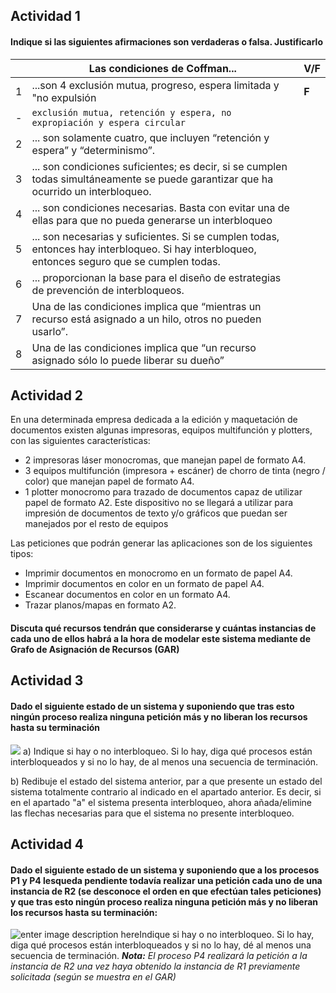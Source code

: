 ## Actividad 1 
#### Indique si las siguientes afirmaciones son verdaderas o falsa. Justificarlo

| |Las condiciones de Coffman... | V/F|
|--|--|--|
| 1 | ...son 4 exclusión mutua, progreso, espera limitada y "no expulsión            | **F**
| - | `exclusión mutua, retención y espera, no expropiación y espera circular`| |
| 2 | ... son solamente cuatro, que incluyen “retención y espera” y “determinismo”. |
| 3 | ... son condiciones suficientes; es decir, si se cumplen todas simultáneamente se puede garantizar que ha ocurrido un interbloqueo. | 
| 4 | ... son condiciones necesarias. Basta con evitar una de ellas para que no pueda generarse un interbloqueo| 
| 5 | ... son necesarias y suficientes. Si se cumplen todas, entonces hay interbloqueo. Si hay interbloqueo, entonces seguro que se cumplen todas.|
| 6 | ... proporcionan la base para el diseño de estrategias de prevención de interbloqueos.|
| 7 | Una de las condiciones implica que “mientras un recurso está asignado a un hilo, otros no pueden usarlo”. |
| 8 | Una de las condiciones implica que “un recurso asignado sólo lo puede liberar su dueño” |  

## Actividad 2
En una determinada empresa dedicada a la edición y maquetación de documentos existen algunas impresoras, equipos multifunción y plotters, con las siguientes características: 
 - 2 impresoras láser monocromas, que manejan papel de formato A4. 
 - 3 equipos multifunción (impresora + escáner) de chorro de tinta (negro / color) que manejan papel de formato A4. 
 - 1 plotter monocromo para trazado de documentos capaz de utilizar papel de formato A2. Este dispositivo no se llegará a utilizar para impresión de documentos de texto y/o gráficos que puedan ser manejados por el resto de equipos

Las peticiones que podrán generar las aplicaciones son de los siguientes tipos:
 - Imprimir documentos en monocromo en un formato de papel A4. 
 - Imprimir documentos en color en un formato de papel A4. 
 - Escanear documentos en color en un formato A4. 
 - Trazar planos/mapas en formato A2.

#### Discuta qué recursos tendrán que considerarse y cuántas instancias de cada uno de ellos habrá a la hora de modelar este sistema mediante de Grafo de Asignación de Recursos (GAR)

## Actividad 3 
#### Dado el siguiente estado de un sistema y suponiendo que tras esto ningún proceso realiza ninguna petición más y no liberan los recursos hasta su terminación
![](https://media.discordapp.net/attachments/705068953315311717/824756954701627443/unknown.png)
a) Indique si hay o no interbloqueo. Si lo hay, diga qué procesos están interbloqueados y si no lo hay, de al menos una secuencia de terminación. 

b) Redibuje el estado del sistema anterior, par a que presente un estado del sistema totalmente contrario al indicado en el apartado anterior.  Es decir, si en el apartado "a" el sistema presenta interbloqueo, ahora añada/elimine las flechas necesarias para que el sistema no presente interbloqueo. 

## Actividad 4 
#### Dado el siguiente estado de un sistema y suponiendo que a los procesos P1 y P4 lesqueda pendiente todavía realizar una petición cada uno de una instancia de R2 (se desconoce el orden en que efectúan tales peticiones) y que tras esto ningún proceso realiza ninguna petición más y no liberan los recursos hasta su terminación:
![enter image description here](https://media.discordapp.net/attachments/705068953315311717/824760295560839229/unknown.png)Indique si hay o no interbloqueo. Si lo hay, diga qué procesos están interbloqueados y si no lo hay, dé al menos una secuencia de terminación. 
***Nota:*** *El proceso P4 realizará la petición a la instancia de R2 una vez haya obtenido la instancia de R1 previamente solicitada (según se  muestra en el GAR)*  
